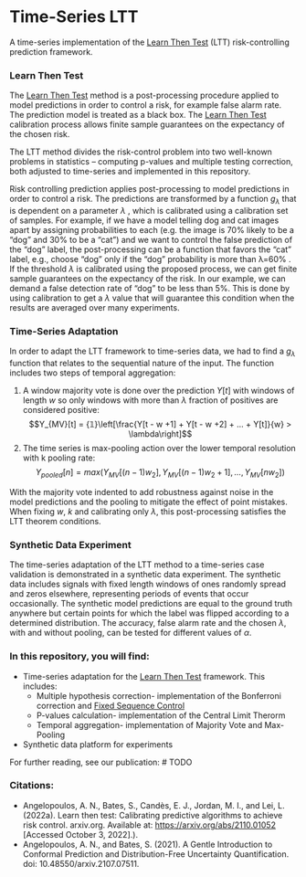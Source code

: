 # Time-Series LTT

A time-series implementation of the [Learn Then Test] (LTT) risk-controlling prediction framework. <br>

### Learn Then Test
The [Learn Then Test] method is a post-processing procedure applied to model predictions in order to control a risk, for example 
false alarm rate. The prediction model is treated as a black box. The [Learn Then Test] calibration process allows finite sample guarantees on the expectancy of the chosen risk. <br>

The LTT method divides the risk-control problem into two well-known problems in statistics – computing p-values and multiple testing correction, both adjusted to time-series and implemented in this repository.

Risk controlling prediction applies post-processing to model predictions in order to control a risk. The predictions are transformed by a function $g_\lambda$ that is dependent on a parameter $\lambda$ , which is calibrated using a calibration set of samples. For example, if we have a model telling dog and cat images apart by assigning probabilities to each (e.g. the image is 70% likely to be a “dog” and 30% to be a “cat”) and we want to control the false prediction of the “dog” label, the post-processing can be a function that favors the “cat” label, e.g., choose “dog” only if the “dog” probability is more than λ=60% . If the threshold $\lambda$ is calibrated using the proposed process, we can get finite sample guarantees on the expectancy of the risk. In our example, we can demand a false detection rate of “dog” to be less than 5%. This is done by using calibration to get a $\lambda$ value that will guarantee this condition when the results are averaged over many experiments.

### Time-Series Adaptation
In order to adapt the LTT framework to time-series data, we had to find a $g_\lambda$ function that relates to the sequential nature of the input. The function includes two steps of temporal aggregation:
  1. A window majority vote is done over the prediction $Y[t]$ with windows of length $w$ so only windows with more than $\lambda$ fraction of positives are considered positive: <br>
  $$Y_{MV}[t] = {𝟙}\left[\frac{Y[t - w +1] + Y[t - w +2] + ... + Y[t]}{w} > \lambda\right]$$
  2. The time series is max-pooling action over the lower temporal resolution with k pooling rate: <br>
  $$Y_{pooled}[n] = max\left(Y_{MV}[(n-1)w_2], Y_{MV}[(n-1)w_2 +1], ... ,    Y_{MV}[nw_2]\right)$$

With the majority vote indented to add robustness against noise in the model predictions and the pooling to mitigate the effect of point mistakes.
When fixing $w$, $k$ and calibrating only $\lambda$, this post-processing satisfies the LTT theorem conditions.

### Synthetic Data Experiment
The time-series adaptation of the LTT method to a time-series case validation is demonstrated in a synthetic data experiment. The synthetic data includes signals with fixed length windows of ones randomly spread and zeros elsewhere, representing periods of events that occur occasionally. The synthetic model predictions are equal to the ground truth anywhere but certain points for which the label was flipped according to a determined distribution. The accuracy, false alarm rate and the chosen $\lambda$, with and without pooling, can be tested for different values of $\alpha$.

### In this repository, you will find:
* Time-series adaptation for the [Learn Then Test] framework. This includes:
  * Multiple hypothesis correction- implementation of the Bonferroni correction and [Fixed Sequence Control]
  * P-values calculation- implementation of the Central Limit Therorm
  * Temporal aggregation- implementation of Majority Vote and Max-Pooling
* Synthetic data platform for experiments

For further reading, see our publication: # TODO 

### Citations: 
* Angelopoulos, A. N., Bates, S., Candès, E. J., Jordan, M. I., and Lei, L. (2022a). Learn then test: Calibrating predictive algorithms to achieve risk control. arxiv.org. Available at: https://arxiv.org/abs/2110.01052 [Accessed October 3, 2022].).
* Angelopoulos, A. N., and Bates, S. (2021). A Gentle Introduction to Conformal Prediction and Distribution-Free Uncertainty Quantification. doi: 10.48550/arxiv.2107.07511.

[Learn Then Test]: https://arxiv.org/abs/2110.01052
[Fixed Sequence Control]: https://arxiv.org/abs/2107.07511
